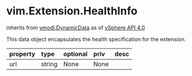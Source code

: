 vim.Extension.HealthInfo
========================
inherits from [vmodl.DynamicData](docs/vmodl.DynamicData.md)
as of [vSphere API 4.0](vim.version.md#vim.version.version5)


This data object encapsulates the health specification for the  extension.

| property | type | optional | priv | desc |
|:---------|:-----|:---------|:-----|:-----|
| url | string | None | None |  |


